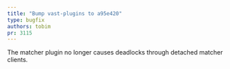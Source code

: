 ```yaml
---
title: "Bump vast-plugins to a95e420"
type: bugfix
authors: tobim
pr: 3115
---
```


The matcher plugin no longer causes deadlocks through detached matcher clients.
